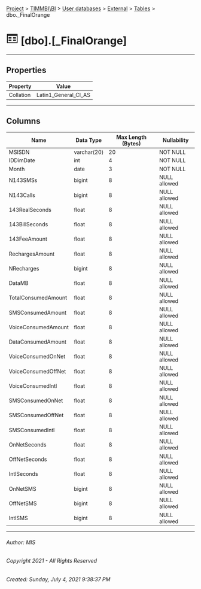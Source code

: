 #### 

[Project](../../../../index.md) > [TIMMBI\\BI](../../../index.md) > [User databases](../../index.md) > [External](../index.md) > [Tables](Tables.md) > dbo._FinalOrange

# ![Tables](../../../../Images/Table32.png) [dbo].[_FinalOrange]

---

## <a name="#properties"></a>Properties

| Property | Value |
|---|---|
| Collation | Latin1_General_CI_AS |


---

## <a name="#columns"></a>Columns

| Name | Data Type | Max Length (Bytes) | Nullability |
|---|---|---|---|
| MSISDN | varchar(20) | 20 | NOT NULL |
| IDDimDate | int | 4 | NOT NULL |
| Month | date | 3 | NOT NULL |
| N143SMSs | bigint | 8 | NULL allowed |
| N143Calls | bigint | 8 | NULL allowed |
| 143RealSeconds | float | 8 | NULL allowed |
| 143BillSeconds | float | 8 | NULL allowed |
| 143FeeAmount | float | 8 | NULL allowed |
| RechargesAmount | float | 8 | NULL allowed |
| NRecharges | bigint | 8 | NULL allowed |
| DataMB | float | 8 | NULL allowed |
| TotalConsumedAmount | float | 8 | NULL allowed |
| SMSConsumedAmount | float | 8 | NULL allowed |
| VoiceConsumedAmount | float | 8 | NULL allowed |
| DataConsumedAmount | float | 8 | NULL allowed |
| VoiceConsumedOnNet | float | 8 | NULL allowed |
| VoiceConsumedOffNet | float | 8 | NULL allowed |
| VoiceConsumedIntl | float | 8 | NULL allowed |
| SMSConsumedOnNet | float | 8 | NULL allowed |
| SMSConsumedOffNet | float | 8 | NULL allowed |
| SMSConsumedIntl | float | 8 | NULL allowed |
| OnNetSeconds | float | 8 | NULL allowed |
| OffNetSeconds | float | 8 | NULL allowed |
| IntlSeconds | float | 8 | NULL allowed |
| OnNetSMS | bigint | 8 | NULL allowed |
| OffNetSMS | bigint | 8 | NULL allowed |
| IntlSMS | bigint | 8 | NULL allowed |


---

###### Author:  MIS

###### Copyright 2021 - All Rights Reserved

###### Created: Sunday, July 4, 2021 9:38:37 PM


